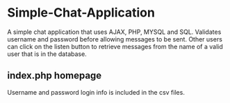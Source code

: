 # Simple-Chat-Application
A simple chat application that uses AJAX, PHP, MYSQL and SQL. Validates username and password before allowing messages to be sent. Other users can click on the listen button to retrieve messages from the name of a valid user that is in the database.

## index.php homepage
Username and password login info is included in the csv files.
